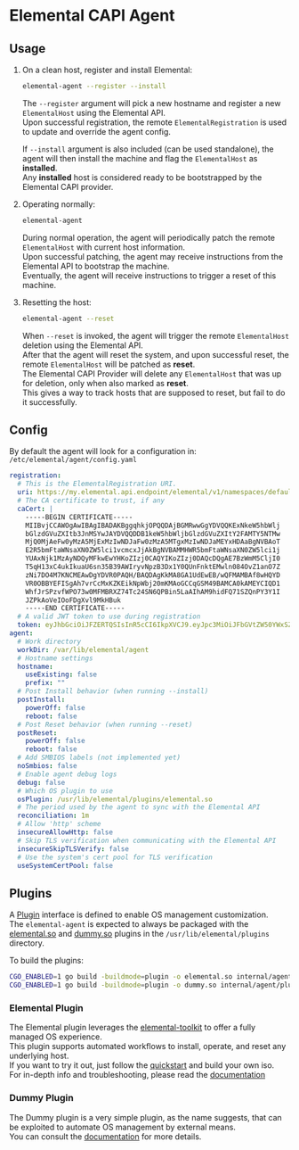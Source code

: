 # Elemental CAPI Agent

## Usage

1. On a clean host, register and install Elemental:

    ```bash
    elemental-agent --register --install
    ```

    The `--register` argument will pick a new hostname and register a new `ElementalHost` using the Elemental API.  
    Upon successful registration, the remote `ElementalRegistration` is used to update and override the agent config.  

    If `--install` argument is also included (can be used standalone), the agent will then install the machine and flag the `ElementalHost` as **installed**.  
    Any **installed** host is considered ready to be bootstrapped by the Elemental CAPI provider.  

1. Operating normally:  

    ```bash
    elemental-agent
    ```

    During normal operation, the agent will periodically patch the remote `ElementalHost` with current host information.  
    Upon successful patching, the agent may receive instructions from the Elemental API to bootstrap the machine.  
    Eventually, the agent will receive instructions to trigger a reset of this machine.  

1. Resetting the host:  

    ```bash
    elemental-agent --reset
    ```

    When `--reset` is invoked, the agent will trigger the remote `ElementalHost` deletion using the Elemental API.  
    After that the agent will reset the system, and upon successful reset, the remote `ElementalHost` will be patched as **reset**.  
    The Elemental CAPI Provider will delete any `ElementalHost` that was up for deletion, only when also marked as **reset**.  
    This gives a way to track hosts that are supposed to reset, but fail to do it successfully.  

## Config

By default the agent will look for a configuration in: `/etc/elemental/agent/config.yaml`

```yaml
registration:
  # This is the ElementalRegistration URI.
  uri: https://my.elemental.api.endpoint/elemental/v1/namespaces/default/registrations/my-registration
  # The CA certificate to trust, if any
  caCert: |
    -----BEGIN CERTIFICATE-----
    MIIBvjCCAWOgAwIBAgIBADAKBggqhkjOPQQDAjBGMRwwGgYDVQQKExNkeW5hbWlj
    bGlzdGVuZXItb3JnMSYwJAYDVQQDDB1keW5hbWljbGlzdGVuZXItY2FAMTY5NTMw
    MjQ0MjAeFw0yMzA5MjExMzIwNDJaFw0zMzA5MTgxMzIwNDJaMEYxHDAaBgNVBAoT
    E2R5bmFtaWNsaXN0ZW5lci1vcmcxJjAkBgNVBAMMHWR5bmFtaWNsaXN0ZW5lci1j
    YUAxNjk1MzAyNDQyMFkwEwYHKoZIzj0CAQYIKoZIzj0DAQcDQgAE7BzWmM5CljI0
    T5qH13xC4ukIkuaU6sn35B39AWIryvNpzB3Dx1Y0QUnFnktEMwln084OvZ1anO7Z
    zNi7DO4M7KNCMEAwDgYDVR0PAQH/BAQDAgKkMA8GA1UdEwEB/wQFMAMBAf8wHQYD
    VR0OBBYEFISgAh7vrCcMxKZKEikNpWbj20mKMAoGCCqGSM49BAMCA0kAMEYCIQD1
    WhfJrSPzvfWPO73w0MFMBRXZ74Tc24SN6QPBin5LaAIhAM9hidFQ71SZQnPY3Y1I
    JZPkAoVeIOoFDgXvl9MkHBuk
    -----END CERTIFICATE-----
  # A valid JWT token to use during registration
  token: eyJhbGciOiJFZERTQSIsInR5cCI6IkpXVCJ9.eyJpc3MiOiJFbGVtZW50YWxSZWdpc3RyYXRpb25SZWNvbmNpbGVyIiwic3ViIjoiaHR0cDovLzE5Mi4xNjguMTIyLjEwOjMwMDA5L2VsZW1lbnRhbC92MS9uYW1lc3BhY2VzL2RlZmF1bHQvcmVnaXN0cmF0aW9ucy9teS1yZWdpc3RyYXRpb24iLCJhdWQiOlsiaHR0cDovLzE5Mi4xNjguMTIyLjEwOjMwMDA5L2VsZW1lbnRhbC92MS9uYW1lc3BhY2VzL2RlZmF1bHQvcmVnaXN0cmF0aW9ucy9teS1yZWdpc3RyYXRpb24iXSwibmJmIjoxNjk5ODY0NzIwLCJpYXQiOjE2OTk4NjQ3MjB9.YQsYZoaZ3tGV6z5aXo1e9LmGdA-wQOtmmpi4yAAfXcqh6_S6iIjgblXqw6koQJCzhBMy2-APPQL0ANEBcAljBQ
agent:
  # Work directory
  workDir: /var/lib/elemental/agent
  # Hostname settings
  hostname:
    useExisting: false
    prefix: ""
  # Post Install behavior (when running --install)
  postInstall:
    powerOff: false
    reboot: false
  # Post Reset behavior (when running --reset)
  postReset:
    powerOff: false
    reboot: false
  # Add SMBIOS labels (not implemented yet)
  noSmbios: false
  # Enable agent debug logs
  debug: false
  # Which OS plugin to use
  osPlugin: /usr/lib/elemental/plugins/elemental.so
  # The period used by the agent to sync with the Elemental API
  reconciliation: 1m
  # Allow 'http' scheme
  insecureAllowHttp: false
  # Skip TLS verification when communicating with the Elemental API
  insecureSkipTLSVerify: false
  # Use the system's cert pool for TLS verification
  useSystemCertPool: false
```

## Plugins

A [Plugin](../../pkg/agent/osplugin/plugin.go) interface is defined to enable OS management customization.  
The `elemental-agent` is expected to always be packaged with the [elemental.so](../../internal/agent/plugin/elemental/elemental.go) and [dummy.so](../../internal/agent/plugin/dummy/dummy.go) plugins in the `/usr/lib/elemental/plugins` directory.  

To build the plugins:  

```bash
CGO_ENABLED=1 go build -buildmode=plugin -o elemental.so internal/agent/plugin/elemental/elemental.go
CGO_ENABLED=1 go build -buildmode=plugin -o dummy.so internal/agent/plugin/dummy/dummy.go
```

### Elemental Plugin

The Elemental plugin leverages the [elemental-toolkit](https://rancher.github.io/elemental-toolkit/) to offer a fully managed OS experience.  
This plugin supports automated workflows to install, operate, and reset any underlying host.  
If you want to try it out, just follow the [quickstart](../../doc/QUICKSTART.md) and build your own iso.  
For in-depth info and troubleshooting, please read the [documentation](./PLUGIN_ELEMENTAL.md)

### Dummy Plugin

The Dummy plugin is a very simple plugin, as the name suggests, that can be exploited to automate OS management by external means.  
You can consult the [documentation](./PLUGIN_DUMMY.md) for more details.
